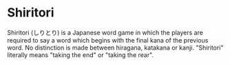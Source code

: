 # Shiritori
Shiritori (しりとり) is a Japanese word game in which the players are required to say a word which begins with the final kana of the previous word. No distinction is made between hiragana, katakana or kanji. "Shiritori" literally means "taking the end" or "taking the rear".
